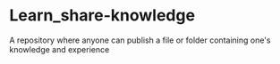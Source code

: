 # Learn_share-knowledge
A repository where anyone can publish a file or folder containing one's knowledge and experience
